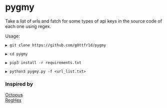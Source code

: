 # pygmy
Take a list of urls and fatch for some types of api keys in the source code of each one using regex.

Usage:

```
▶ git clone https://github.com/g0ttfr1d/pygmy

▶ cd pygmy

▶ pip3 install -r requirements.txt

▶ python3 pygmy.py -f <url_list.txt>
```


### Inspired by

[Octopus](https://github.com/g0ttfr1d/octopus)\
[RegHex](https://github.com/l4yton/RegHex)

